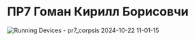 # ПР7 Гоман Кирилл Борисовчи
![Running Devices - pr7_corpsis 2024-10-22 11-01-15](https://github.com/user-attachments/assets/14372b31-fd4b-4578-8674-8a7eb3a51f42)
